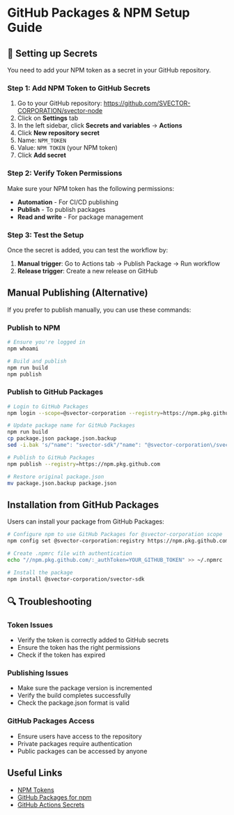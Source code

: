 # GitHub Packages & NPM Setup Guide

## 🔐 Setting up Secrets

You need to add your NPM token as a secret in your GitHub repository.

### Step 1: Add NPM Token to GitHub Secrets

1. Go to your GitHub repository: https://github.com/SVECTOR-CORPORATION/svector-node
2. Click on **Settings** tab
3. In the left sidebar, click **Secrets and variables** → **Actions**
4. Click **New repository secret**
5. Name: `NPM_TOKEN`
6. Value: `NPM TOKEN` (your NPM token)
7. Click **Add secret**

### Step 2: Verify Token Permissions

Make sure your NPM token has the following permissions:
- **Automation** - For CI/CD publishing
- **Publish** - To publish packages
- **Read and write** - For package management

### Step 3: Test the Setup

Once the secret is added, you can test the workflow by:

1. **Manual trigger**: Go to Actions tab → Publish Package → Run workflow
2. **Release trigger**: Create a new release on GitHub

## Manual Publishing (Alternative)

If you prefer to publish manually, you can use these commands:

### Publish to NPM
```bash
# Ensure you're logged in
npm whoami

# Build and publish
npm run build
npm publish
```

### Publish to GitHub Packages
```bash
# Login to GitHub Packages
npm login --scope=@svector-corporation --registry=https://npm.pkg.github.com

# Update package name for GitHub Packages
npm run build
cp package.json package.json.backup
sed -i.bak 's/"name": "svector-sdk"/"name": "@svector-corporation\/svector-sdk"/' package.json

# Publish to GitHub Packages
npm publish --registry=https://npm.pkg.github.com

# Restore original package.json
mv package.json.backup package.json
```

## Installation from GitHub Packages

Users can install your package from GitHub Packages:

```bash
# Configure npm to use GitHub Packages for @svector-corporation scope
npm config set @svector-corporation:registry https://npm.pkg.github.com

# Create .npmrc file with authentication
echo "//npm.pkg.github.com/:_authToken=YOUR_GITHUB_TOKEN" >> ~/.npmrc

# Install the package
npm install @svector-corporation/svector-sdk
```

## 🔍 Troubleshooting

### Token Issues
- Verify the token is correctly added to GitHub secrets
- Ensure the token has the right permissions
- Check if the token has expired

### Publishing Issues
- Make sure the package version is incremented
- Verify the build completes successfully
- Check the package.json format is valid

### GitHub Packages Access
- Ensure users have access to the repository
- Private packages require authentication
- Public packages can be accessed by anyone

## Useful Links

- [NPM Tokens](https://docs.npmjs.com/about-access-tokens)
- [GitHub Packages for npm](https://docs.github.com/en/packages/working-with-a-github-packages-registry/working-with-the-npm-registry)
- [GitHub Actions Secrets](https://docs.github.com/en/actions/security-guides/encrypted-secrets)
